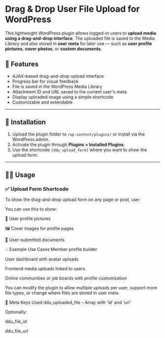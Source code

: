 # Drag & Drop User File Upload for WordPress

This lightweight WordPress plugin allows logged-in users to **upload media using a drag-and-drop interface**. The uploaded file is saved to the Media Library and also stored in **user meta** for later use — such as **user profile pictures**, **cover photos**, or **custom documents**.

## 🔧 Features

- AJAX-based drag-and-drop upload interface
- Progress bar for visual feedback
- File is saved in the WordPress Media Library
- Attachment ID and URL saved to the current user's meta
- Display uploaded image using a simple shortcode
- Customizable and extendable

---

## 🚀 Installation

1. Upload the plugin folder to `/wp-content/plugins/` or install via the WordPress admin.
2. Activate the plugin through **Plugins > Installed Plugins**.
3. Use the shortcode `[ddu_upload_form]` where you want to show the upload form.

---

## 🧑‍💻 Usage

### ✅ Upload Form Shortcode

To show the drag-and-drop upload form on any page or post, use:

 You can use this to show:

👤 User profile pictures

🖼️ Cover images for profile pages

📄 User-submitted documents

💡 Example Use Cases
Member profile builder

User dashboard with avatar uploads

Frontend media uploads linked to users

Online communities or job boards with profile customization

You can modify the plugin to allow multiple uploads per user, support more file types, or change where files are stored in user meta.

📂 Meta Keys Used
ddu_uploaded_file – Array with 'id' and 'url'

Optionally:

ddu_file_id

ddu_file_url

